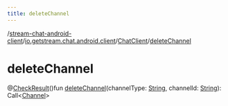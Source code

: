 ```yaml
---
title: deleteChannel
---
```

/[stream-chat-android-client](../../index.md)/[io.getstream.chat.android.client](../index.md)/[ChatClient](index.md)/[deleteChannel](deleteChannel.md)  
  
  
  
# deleteChannel  
@[CheckResult](https://developer.android.com/reference/kotlin/androidx/annotation/CheckResult.html)()fun [deleteChannel](deleteChannel.md)(channelType: [String](https://kotlinlang.org/api/latest/jvm/stdlib/kotlin/-string/index.html), channelId: [String](https://kotlinlang.org/api/latest/jvm/stdlib/kotlin/-string/index.html)): Call&lt;[Channel](../../io.getstream.chat.android.client.models/Channel/index.md)&gt;
